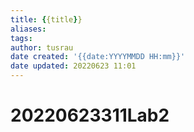 ```yaml
---
title: {{title}}
aliases: 
tags:
author: tusrau
date created: '{{date:YYYYMMDD HH:mm}}'
date updated: 20220623 11:01
---
```


# 20220623311Lab2
